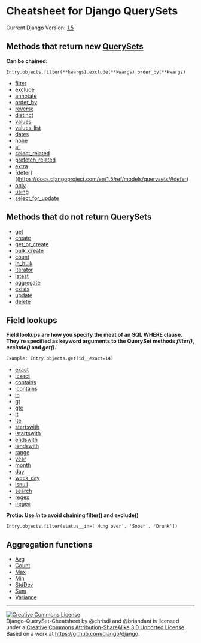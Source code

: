 Cheatsheet for Django QuerySets
===
Current Django Version: [1.5](https://docs.djangoproject.com/en/1.5/ref/models/querysets/)

Methods that return new [QuerySets](https://docs.djangoproject.com/en/1.5/ref/models/querysets/#queryset-api)
---

**Can be chained:**

    Entry.objects.filter(**kwargs).exclude(**kwargs).order_by(**kwargs)

 * [filter](https://docs.djangoproject.com/en/1.5/ref/models/querysets/#filter)
 * [exclude](https://docs.djangoproject.com/en/1.5/ref/models/querysets/#exclude)
 * [annotate](https://docs.djangoproject.com/en/1.5/ref/models/querysets/#annotate)
 * [order_by](https://docs.djangoproject.com/en/1.5/ref/models/querysets/#order-by)
 * [reverse](https://docs.djangoproject.com/en/1.5/ref/models/querysets/#reverse)
 * [distinct](https://docs.djangoproject.com/en/1.5/ref/models/querysets/#distinct)
 * [values](https://docs.djangoproject.com/en/1.5/ref/models/querysets/#values)
 * [values_list](https://docs.djangoproject.com/en/1.5/ref/models/querysets/#values-list)
 * [dates](https://docs.djangoproject.com/en/1.5/ref/models/querysets/#dates)
 * [none](https://docs.djangoproject.com/en/1.5/ref/models/querysets/#none)
 * [all](https://docs.djangoproject.com/en/1.5/ref/models/querysets/#all)
 * [select_related](https://docs.djangoproject.com/en/1.5/ref/models/querysets/#select-related)
 * [prefetch_related](https://docs.djangoproject.com/en/1.5/ref/models/querysets/#select-related)
 * [extra](https://docs.djangoproject.com/en/1.5/ref/models/querysets/#extra)
 * [defer]((https://docs.djangoproject.com/en/1.5/ref/models/querysets/#defer)
 * [only](https://docs.djangoproject.com/en/1.5/ref/models/querysets/#only)
 * [using](https://docs.djangoproject.com/en/1.5/ref/models/querysets/#using)
 * [select_for_update](https://docs.djangoproject.com/en/1.5/ref/models/querysets/#select-for-update)

Methods that do not return QuerySets
---

 * [get](https://docs.djangoproject.com/en/1.5/ref/models/querysets/#get)
 * [create](https://docs.djangoproject.com/en/1.5/ref/models/querysets/#create)
 * [get_or_create](https://docs.djangoproject.com/en/1.5/ref/models/querysets/#get-or-create)
 * [bulk_create](https://docs.djangoproject.com/en/1.5/ref/models/querysets/#bulk-create)
 * [count](https://docs.djangoproject.com/en/1.5/ref/models/querysets/#count)
 * [in_bulk](https://docs.djangoproject.com/en/1.5/ref/models/querysets/#in-bulk)
 * [iterator](https://docs.djangoproject.com/en/1.5/ref/models/querysets/#iterator)
 * [latest](https://docs.djangoproject.com/en/1.5/ref/models/querysets/#latest)
 * [aggregate](https://docs.djangoproject.com/en/1.5/ref/models/querysets/#aggregate)
 * [exists](https://docs.djangoproject.com/en/1.5/ref/models/querysets/#exists)
 * [update](https://docs.djangoproject.com/en/1.5/ref/models/querysets/#update)
 * [delete](https://docs.djangoproject.com/en/1.5/ref/models/querysets/#delete)

Field lookups
---

**Field lookups are how you specify the meat of an SQL WHERE clause. They’re specified as keyword arguments to the QuerySet methods *filter()*, *exclude()* and *get()*.**

    Example: Entry.objects.get(id__exact=14)

 * [exact](https://docs.djangoproject.com/en/1.5/ref/models/querysets/#exact)
 * [iexact](https://docs.djangoproject.com/en/1.5/ref/models/querysets/#iexact)
 * [contains](https://docs.djangoproject.com/en/1.5/ref/models/querysets/#contains)
 * [icontains](https://docs.djangoproject.com/en/1.5/ref/models/querysets/#icontains)
 * [in](https://docs.djangoproject.com/en/1.5/ref/models/querysets/#in)
 * [gt](https://docs.djangoproject.com/en/1.5/ref/models/querysets/#gt)
 * [gte](https://docs.djangoproject.com/en/1.5/ref/models/querysets/#gte)
 * [lt](https://docs.djangoproject.com/en/1.5/ref/models/querysets/#lt)
 * [lte](https://docs.djangoproject.com/en/1.5/ref/models/querysets/#lte)
 * [startswith](https://docs.djangoproject.com/en/1.5/ref/models/querysets/#startswith)
 * [istartswith](https://docs.djangoproject.com/en/1.5/ref/models/querysets/#istartswith)
 * [endswith](https://docs.djangoproject.com/en/1.5/ref/models/querysets/#endswith)
 * [iendswith](https://docs.djangoproject.com/en/1.5/ref/models/querysets/#iendswith)
 * [range](https://docs.djangoproject.com/en/1.5/ref/models/querysets/#range)
 * [year](https://docs.djangoproject.com/en/1.5/ref/models/querysets/#year)
 * [month](https://docs.djangoproject.com/en/1.5/ref/models/querysets/#month)
 * [day](https://docs.djangoproject.com/en/1.5/ref/models/querysets/#day)
 * [week_day](https://docs.djangoproject.com/en/1.5/ref/models/querysets/#week_day)
 * [isnull](https://docs.djangoproject.com/en/1.5/ref/models/querysets/#isnull)
 * [search](https://docs.djangoproject.com/en/1.5/ref/models/querysets/#search)
 * [regex](https://docs.djangoproject.com/en/1.5/ref/models/querysets/#regex)
 * [iregex](https://docs.djangoproject.com/en/1.5/ref/models/querysets/#iregex)

**Protip: Use *in* to avoid chaining filter() and exclude()**

    Entry.objects.filter(status__in=['Hung over', 'Sober', 'Drunk'])

Aggregation functions
---

 * [Avg](https://docs.djangoproject.com/en/1.5/ref/models/querysets/#avg)
 * [Count](https://docs.djangoproject.com/en/1.5/ref/models/querysets/#id6)
 * [Max](https://docs.djangoproject.com/en/1.5/ref/models/querysets/#max)
 * [Min](https://docs.djangoproject.com/en/1.5/ref/models/querysets/#min)
 * [StdDev](https://docs.djangoproject.com/en/1.5/ref/models/querysets/#stddev)
 * [Sum](https://docs.djangoproject.com/en/1.5/ref/models/querysets/#sum)
 * [Variance](https://docs.djangoproject.com/en/1.5/ref/models/querysets/#variance)
 
<hr>

<a rel="license" href="http://creativecommons.org/licenses/by-sa/3.0/deed.en_US"><img alt="Creative Commons License" style="border-width:0" src="http://i.creativecommons.org/l/by-sa/3.0/88x31.png" /></a><br /><span xmlns:dct="http://purl.org/dc/terms/" href="http://purl.org/dc/dcmitype/Text" property="dct:title" rel="dct:type">Django-QuerySet-Cheatsheet</span> by <span xmlns:cc="http://creativecommons.org/ns#" property="cc:attributionName">@chrisdl and @briandant</span> is licensed under a <a rel="license" href="http://creativecommons.org/licenses/by-sa/3.0/deed.en_US">Creative Commons Attribution-ShareAlike 3.0 Unported License</a>.<br />Based on a work at <a xmlns:dct="http://purl.org/dc/terms/" href="https://github.com/django/django" rel="dct:source">https://github.com/django/django</a>.

